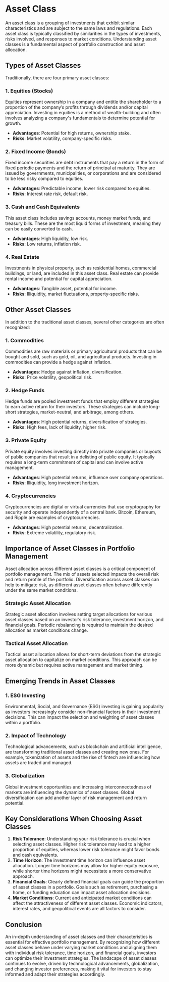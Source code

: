 # Asset Class

An asset class is a grouping of investments that exhibit similar characteristics and are subject to the same laws and regulations. Each asset class is typically classified by similarities in the types of investments, risks involved, and responses to market conditions. Understanding asset classes is a fundamental aspect of portfolio construction and asset allocation.

## Types of Asset Classes

Traditionally, there are four primary asset classes:

### 1. Equities (Stocks)
Equities represent ownership in a company and entitle the shareholder to a proportion of the company’s profits through dividends and/or capital appreciation. Investing in equities is a method of wealth-building and often involves analyzing a company's fundamentals to determine potential for growth.

- **Advantages**: Potential for high returns, ownership stake.
- **Risks**: Market volatility, company-specific risks.

### 2. Fixed Income (Bonds)
Fixed income securities are debt instruments that pay a return in the form of fixed periodic payments and the return of principal at maturity. They are issued by governments, municipalities, or corporations and are considered to be less risky compared to equities.

- **Advantages**: Predictable income, lower risk compared to equities.
- **Risks**: Interest rate risk, default risk.

### 3. Cash and Cash Equivalents
This asset class includes savings accounts, money market funds, and treasury bills. These are the most liquid forms of investment, meaning they can be easily converted to cash.

- **Advantages**: High liquidity, low risk.
- **Risks**: Low returns, inflation risk.

### 4. Real Estate
Investments in physical property, such as residential homes, commercial buildings, or land, are included in this asset class. Real estate can provide rental income and potential for capital appreciation.

- **Advantages**: Tangible asset, potential for income.
- **Risks**: Illiquidity, market fluctuations, property-specific risks.

## Other Asset Classes

In addition to the traditional asset classes, several other categories are often recognized:

### 1. Commodities
Commodities are raw materials or primary agricultural products that can be bought and sold, such as gold, oil, and agricultural products. Investing in commodities can provide a hedge against inflation.

- **Advantages**: Hedge against inflation, diversification.
- **Risks**: Price volatility, geopolitical risk.

### 2. Hedge Funds
Hedge funds are pooled investment funds that employ different strategies to earn active return for their investors. These strategies can include long-short strategies, market-neutral, and arbitrage, among others.

- **Advantages**: High potential returns, diversification of strategies.
- **Risks**: High fees, lack of liquidity, higher risk.

### 3. Private Equity
Private equity involves investing directly into private companies or buyouts of public companies that result in a delisting of public equity. It typically requires a long-term commitment of capital and can involve active management.

- **Advantages**: High potential returns, influence over company operations.
- **Risks**: Illiquidity, long investment horizon.

### 4. Cryptocurrencies
Cryptocurrencies are digital or virtual currencies that use cryptography for security and operate independently of a central bank. Bitcoin, Ethereum, and Ripple are examples of cryptocurrencies.

- **Advantages**: High potential returns, decentralization.
- **Risks**: Extreme volatility, regulatory risk.

## Importance of Asset Classes in Portfolio Management

Asset allocation across different asset classes is a critical component of portfolio management. The mix of assets selected impacts the overall risk and return profile of the portfolio. Diversification across asset classes can help to mitigate risk, as different asset classes often behave differently under the same market conditions.

### Strategic Asset Allocation
Strategic asset allocation involves setting target allocations for various asset classes based on an investor’s risk tolerance, investment horizon, and financial goals. Periodic rebalancing is required to maintain the desired allocation as market conditions change.

### Tactical Asset Allocation
Tactical asset allocation allows for short-term deviations from the strategic asset allocation to capitalize on market conditions. This approach can be more dynamic but requires active management and market timing.

## Emerging Trends in Asset Classes

### 1. ESG Investing
Environmental, Social, and Governance (ESG) investing is gaining popularity as investors increasingly consider non-financial factors in their investment decisions. This can impact the selection and weighting of asset classes within a portfolio.

### 2. Impact of Technology
Technological advancements, such as blockchain and artificial intelligence, are transforming traditional asset classes and creating new ones. For example, tokenization of assets and the rise of fintech are influencing how assets are traded and managed.

### 3. Globalization
Global investment opportunities and increasing interconnectedness of markets are influencing the dynamics of asset classes. Global diversification can add another layer of risk management and return potential.

## Key Considerations When Choosing Asset Classes

1. **Risk Tolerance**: Understanding your risk tolerance is crucial when selecting asset classes. Higher risk tolerance may lead to a higher proportion of equities, whereas lower risk tolerance might favor bonds and cash equivalents.
2. **Time Horizon**: The investment time horizon can influence asset allocation. Longer time horizons may allow for higher equity exposure, while shorter time horizons might necessitate a more conservative approach.
3. **Financial Goals**: Clearly defined financial goals can guide the proportion of asset classes in a portfolio. Goals such as retirement, purchasing a home, or funding education can impact asset allocation decisions.
4. **Market Conditions**: Current and anticipated market conditions can affect the attractiveness of different asset classes. Economic indicators, interest rates, and geopolitical events are all factors to consider.

## Conclusion

An in-depth understanding of asset classes and their characteristics is essential for effective portfolio management. By recognizing how different asset classes behave under varying market conditions and aligning them with individual risk tolerance, time horizon, and financial goals, investors can optimize their investment strategies. The landscape of asset classes continues to evolve, driven by technological advancements, globalization, and changing investor preferences, making it vital for investors to stay informed and adapt their strategies accordingly.